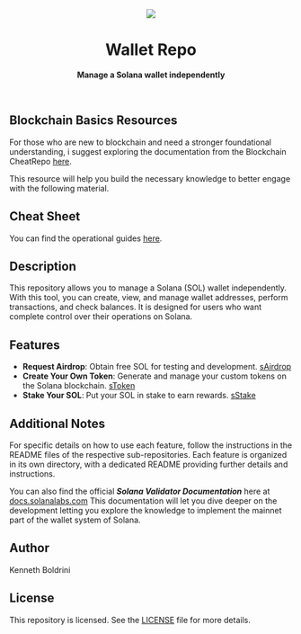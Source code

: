 <div align="center" >
    <img src="https://solana.com/_next/static/media/solanaLogo.74d35f7a.svg"/>
</div>
<div align="center">
    <p>
        <h1>Wallet Repo</h1>
    </p>
    <p>
        <b>Manage a Solana wallet independently</b>
    </p>
    <br>
</div>

## Blockchain Basics Resources

For those who are new to blockchain and need a stronger foundational understanding, i suggest exploring the documentation from the Blockchain CheatRepo [here](https://github.com/theMoor9/blockchain-potential-carnival). 

This resource will help you build the necessary knowledge to better engage with the following material.

## Cheat Sheet

You can find the operational guides [here](./cheat_sheets/pdf/).

## Description

This repository allows you to manage a Solana (SOL) wallet independently. With this tool, you can create, view, and manage wallet addresses, perform transactions, and check balances. It is designed for users who want complete control over their operations on Solana.

## Features

- **Request Airdrop**: Obtain free SOL for testing and development. [sAirdrop](./sAirdrop)
- **Create Your Own Token**: Generate and manage your custom tokens on the Solana blockchain. [sToken](./sToken)
- **Stake Your SOL**: Put your SOL in stake to earn rewards. [sStake](./sStake)

## Additional Notes

For specific details on how to use each feature, follow the instructions in the README files of the respective sub-repositories. Each feature is organized in its own directory, with a dedicated README providing further details and instructions.

You can also find the official ***Solana Validator Documentation*** here at [docs.solanalabs.com](https://docs.solanalabs.com/)
This documentation will let you dive deeper on the development letting you explore the knowledge to implement the mainnet part of the wallet system of Solana.

## Author

Kenneth Boldrini

## License

This repository is licensed. See the [LICENSE](./LICENSE) file for more details.



